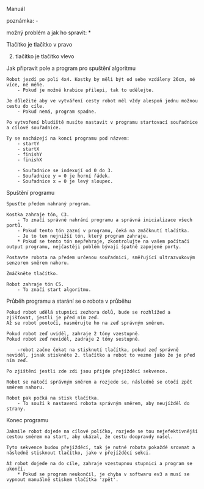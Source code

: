 Manuál

poznámka: -

možný problém a jak ho spravit: *

Tlačítko je tlačítko v pravo

2. tlačítko je tlačítko vlevo


Jak připravit pole a program pro spuštění algoritmu

    Robot jezdí po poli 4x4. Kostky by měli být od sebe vzdáleny 26cm, né více, né méňe.
        - Pokud je možné krabice přilepi, tak to udělejte.

    Je důležité aby ve vytváření cesty robot měl vždy alespoň jednu možnou cestu do cíle.
        - Pokud nemá, program spadne.

    Po vytvoření bludiště musíte nastavit v programu startovací souřadnice a cílové souřadnice.

    Ty se nacházejí na konci programu pod názvem:
        - startY
        - startX
        - finishY
        - finishX

        - Souřadnice se indexují od 0 do 3.
        - Souřadnice y = 0 je horní řádek.
        - Souřadnice x = 0 je levý sloupec.

Spuštění programu
    
    Spusťte předem nahraný program.

    Kostka zahraje tón, C3.
        - To značí správné nahrání programu a správná inicializace všech portů.
        - Pokud tento tón zazní v programu, čeká na zmáčknutí tlačítka.
        - Je to ten nejnižší tón, který program zahraje.
        * Pokud se tento tón nepřehraje, zkontrolujte na vašem počítači output programu, nejčastěji poblém bývají špatně zapojené porty.

    Postavte robota na předem určenou souřadnici, směřující ultrazvukovým senzorem směrem nahoru.

    Zmáčkněte tlačítko.
    
    Robot zahraje tón C5.
        - To značí start algoritmu.

Průběh programu a starání se o robota v průběhu
    
    Pokud robot udělá stupnici zezhora dolů, bude se rozhlížed a zjišťovat, jestli je před ním zeď.
    Až se robot pootočí, nasměrujte ho na zeď správným směrem.

    Pokud robot zeď uviděl, zahraje 2 tóny vzestupně.
    Pokud robot zeď neviděl, zadraje 2 tóny sestupně.

        -robot začne čekat na stisknutí tlačítka, pokud zeď správně neviděl, jinak stiskněte 2. tlačítko a robot to vezme jako že je před ním zeď.

    Po zjištění jestli zde zdi jsou přijde přejížděcí sekvence.
    
    Robot se natočí správným směrem a rozjede se, následně se otočí zpět směrem nahoru.

    Robot pak počká na stisk tlačítka.
        - To souží k nastavení robota správným směrem, aby neujížděl do strany.

Konec programu

    Jakmile robot dojede na cílové políčko, rozjede se tou nejefektivnější cestou směrem na start, aby ukázal, že cestu doopravdy našel.

    Tyto sekvence budou přejížděcí, tak je nutné robota pokaždé srovnat a následně stisknout tlačítko, jako v přejížděcí sekci.

    Až robot dojede na do cíle, zahraje vzestupnou stupnici a program se ukončí.
        * Pokud se program neukončil, je chyba v softwaru ev3 a musí se vypnout manuálně stiskem tlačítka 'zpět'.
